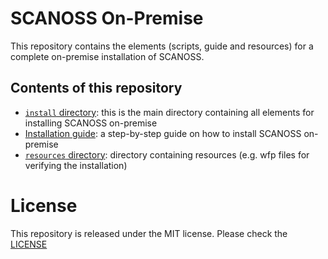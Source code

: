 # SCANOSS On-Premise

This repository contains the elements (scripts, guide and resources) for a complete on-premise installation of SCANOSS.

## Contents of this repository

- [```install``` directory](/install): this is the main directory containing all elements for installing SCANOSS on-premise
- [Installation guide](/install/INSTALLATION-GUIDE.md): a step-by-step guide on how to install SCANOSS on-premise
- [```resources``` directory](/install/resources): directory containing resources (e.g. wfp files for verifying the installation)

# License

This repository is released under the MIT license. Please check the [LICENSE](./LICENSE)
